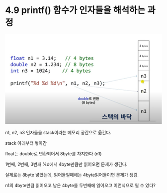 # 4.9 printf() 함수가 인자들을 해석하는 과정

![이미지 설명](./images/4-9.jpg)

n1, n2, n3 인자들을 stack이라는 메모리 공간으로 옮긴다.

stack 아래부터 쌓아감

float는 double로 변환되어서 8byte를 차지한다 (n1)

1번째, 2번째, 3번째 %d에서 4byte만큼만 읽어오면 문제가 생긴다.

실제로는 8byte 넣었는데, 읽어들일때에는 4byte읽어들이면 문제가 생김.

n1의 4byte만큼 읽어오고 남은 4byte를 두번째에 읽어오고 이런식으로 될 수 있다?
